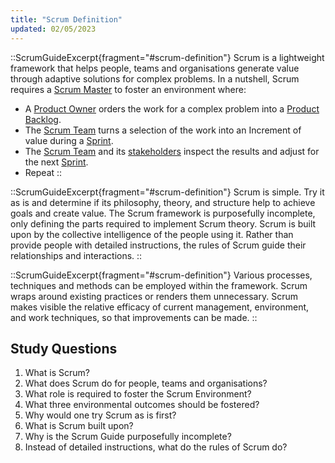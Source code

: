 ```yaml
---
title: "Scrum Definition"
updated: 02/05/2023
---
```


::ScrumGuideExcerpt{fragment="#scrum-definition"}
Scrum is a lightweight framework that helps people, teams and organisations generate value through adaptive solutions for complex problems.
In a nutshell, Scrum requires a [Scrum Master](/guides/scrum/team/po) to foster an environment where:

- A [Product Owner](/guides/scrum/team/po) orders the work for a complex problem into a [Product Backlog](/guides/scrum/artifacts/pbl).
- The [Scrum Team](/guides/scrum/team/) turns a selection of the work into an Increment of value during a [Sprint](/guides/scrum/events/sprint).
- The [Scrum Team](/guides/scrum/team/) and its [stakeholders](/guides/scrum/stakeholders) inspect the results and adjust for the next [Sprint](/guides/scrum/events/sprint).
- Repeat
::

::ScrumGuideExcerpt{fragment="#scrum-definition"}
Scrum is simple. Try it as is and determine if its philosophy, theory, and structure help to achieve goals and create value. The Scrum framework is purposefully incomplete, only defining the parts required to implement Scrum theory. Scrum is built upon by the collective intelligence of the people using it. Rather than provide people with detailed instructions, the rules of Scrum guide their relationships and interactions.
::

::ScrumGuideExcerpt{fragment="#scrum-definition"}
Various processes, techniques and methods can be employed within the framework. Scrum wraps around existing practices or renders them unnecessary. Scrum makes visible the relative efficacy of current management, environment, and work techniques, so that improvements can be made.
::

## Study Questions

1) What is Scrum?
2) What does Scrum do for people, teams and organisations?
3) What role is required to foster the Scrum Environment?
4) What three environmental outcomes should be fostered?
5) Why would one try Scrum as is first?
6) What is Scrum built upon?
7) Why is the Scrum Guide purposefully incomplete?
8) Instead of detailed instructions, what do the rules of Scrum do?
